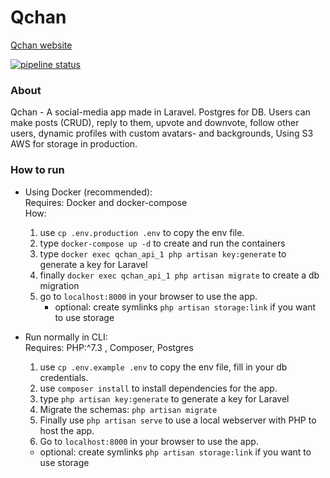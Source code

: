 # Qchan
[Qchan website](https://qchan.haakon.wtf/)


[![pipeline status](https://gitlab.com/haakon36/Qchan/badges/staging/pipeline.svg)](https://gitlab.com/haakon36/Qchan/-/commits/staging)


### About

Qchan - A social-media app made in Laravel. Postgres for DB. Users can make posts (CRUD), reply to them, upvote and downvote, follow other users, dynamic profiles with custom avatars- and backgrounds, Using S3 AWS for storage  in production.

### How to run

* Using Docker (recommended): \
  Requires: Docker and docker-compose \
How: 
  1. use `cp .env.production .env` to copy the env file.
  2. type `docker-compose up -d` to create and run the containers
  3. type `docker exec qchan_api_1 php artisan key:generate` to generate a key for Laravel
  4. finally `docker exec qchan_api_1 php artisan migrate` to create a db migration
  5. go to `localhost:8000` in your browser to use the app.
     * optional: create symlinks `php artisan storage:link` if you want to use storage
    

* Run normally in CLI: \
  Requires: PHP:^7.3 , Composer, Postgres
  1. use `cp .env.example .env` to copy the env file, fill in your db credentials.
  2. use `composer install` to install dependencies for the app.
  3. type `php artisan key:generate` to generate a key for Laravel
  4. Migrate the schemas: `php artisan migrate`
  5. Finally use `php artisan serve` to use a local webserver with PHP to host the app.
  6. Go to `localhost:8000` in your browser to use the app.
    * optional: create symlinks `php artisan storage:link` if you want to use storage
